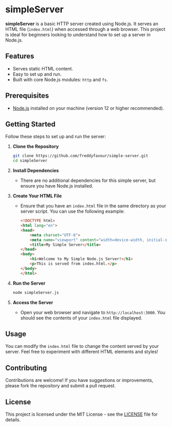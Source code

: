 # simpleServer

**simpleServer** is a basic HTTP server created using Node.js. It serves an HTML file (`index.html`) when accessed through a web browser. This project is ideal for beginners looking to understand how to set up a server in Node.js.

## Features

- Serves static HTML content.
- Easy to set up and run.
- Built with core Node.js modules: `http` and `fs`.

## Prerequisites

- [Node.js](https://nodejs.org/) installed on your machine (version 12 or higher recommended).

## Getting Started

Follow these steps to set up and run the server:

1. **Clone the Repository**
   ```bash
   git clone https://github.com/freddyfavour/simple-server.git
   cd simpleServer
   ```

2. **Install Dependencies**
   - There are no additional dependencies for this simple server, but ensure you have Node.js installed.

3. **Create Your HTML File**
   - Ensure that you have an `index.html` file in the same directory as your server script. You can use the following example:
     ```html
     <!DOCTYPE html>
     <html lang="en">
     <head>
         <meta charset="UTF-8">
         <meta name="viewport" content="width=device-width, initial-scale=1.0">
         <title>My Simple Server</title>
     </head>
     <body>
         <h1>Welcome to My Simple Node.js Server!</h1>
         <p>This is served from index.html.</p>
     </body>
     </html>
     ```

4. **Run the Server**
   ```bash
   node simpleServer.js
   ```

5. **Access the Server**
   - Open your web browser and navigate to `http://localhost:3000`. You should see the contents of your `index.html` file displayed.

## Usage

You can modify the `index.html` file to change the content served by your server. Feel free to experiment with different HTML elements and styles!

## Contributing

Contributions are welcome! If you have suggestions or improvements, please fork the repository and submit a pull request.

## License

This project is licensed under the MIT License - see the [LICENSE](LICENSE) file for details.
